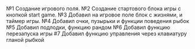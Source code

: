 №1 Создание игрового поля.
№2 Создание стартового блока игры с кнопкой start game.
№3 Добавил на игровое поле блок с жизнями, и таймер игры.
№4 Добавил очки, пузырьки и функции поведения рыбок
№5 Добавил подлодки, функцию рандом
№6 Добавил функцию перезапуска игры
#7 Добавил функцию управления через клавиатуру гланой рыбкой